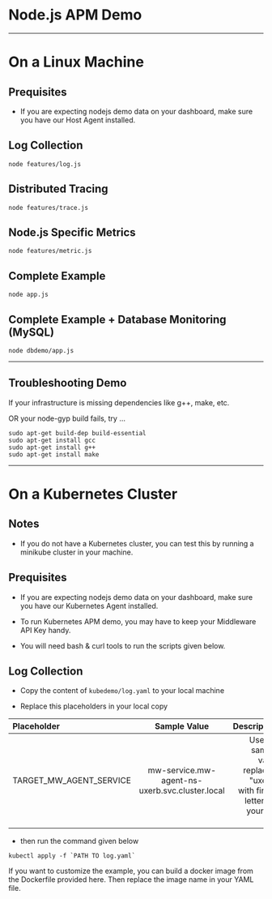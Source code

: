 # Node.js APM Demo

---------------------

# On a Linux Machine
## Prequisites

* If you are expecting nodejs demo data on your dashboard, make sure you have our Host Agent installed.

## Log Collection
```
node features/log.js
```

## Distributed Tracing
```
node features/trace.js
```

## Node.js Specific Metrics
```
node features/metric.js
```

## Complete Example
```
node app.js
```

## Complete Example + Database Monitoring (MySQL)
```
node dbdemo/app.js
```

---------------------------------

## Troubleshooting Demo
If your infrastructure is missing dependencies like g++, make, etc.

OR your node-gyp build fails, try ...
```
sudo apt-get build-dep build-essential
sudo apt-get install gcc
sudo apt-get install g++
sudo apt-get install make
```

---------------------

# On a Kubernetes Cluster

## Notes


* If you do not have a Kubernetes cluster, you can test this by running a minikube cluster in your machine.
## Prequisites

* If you are expecting nodejs demo data on your dashboard, make sure you have our Kubernetes Agent installed.

* To run Kubernetes APM demo, you may have to keep your Middleware API Key handy.

* You will need bash & curl tools to run the scripts given below.

## Log Collection

* Copy the content of `kubedemo/log.yaml` to your local machine

* Replace this placeholders in your local copy

| Placeholder      | Sample Value | Description     |
| :---             |    :----:    |          ---: |
| TARGET_MW_AGENT_SERVICE        | mw-service.mw-agent-ns-uxerb.svc.cluster.local         | Use the sample value replacing  "uxerb" with first 5 letters of your API Key      |

* then run the command given below

```
kubectl apply -f `PATH TO log.yaml`
```

If you want to customize the example, you can build a docker image from the Dockerfile provided here. Then replace the image name in your YAML file.


